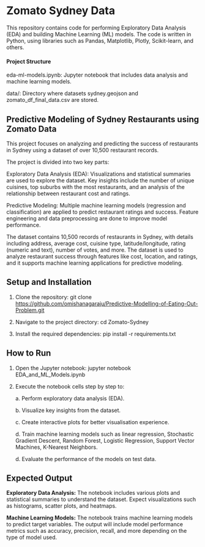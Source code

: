 # Zomato Sydney Data

This repository contains code for performing Exploratory Data Analysis (EDA) and building Machine Learning (ML) models. The code is written in Python, using libraries such as Pandas, Matplotlib, Plotly, Scikit-learn, and others.

#### Project Structure
eda-ml-models.ipynb: Jupyter notebook that includes data analysis and machine learning models.

data/: Directory where datasets sydney.geojson and zomato_df_final_data.csv are stored.

## Predictive Modeling of Sydney Restaurants using Zomato Data

This project focuses on analyzing and predicting the success of restaurants in Sydney using a dataset of over 10,500 restaurant records. 

The project is divided into two key parts:

Exploratory Data Analysis (EDA): Visualizations and statistical summaries are used to explore the dataset. Key insights include the number of unique cuisines, top suburbs with the most restaurants, and an analysis of the relationship between restaurant cost and ratings.

Predictive Modeling: Multiple machine learning models (regression and classification) are applied to predict restaurant ratings and success. Feature engineering and data preprocessing are done to improve model performance.

The dataset contains 10,500 records of restaurants in Sydney, with details including address, average cost, cuisine type, latitude/longitude, rating (numeric and text), number of votes, and more. The dataset is used to analyze restaurant success through features like cost, location, and ratings, and it supports machine learning applications for predictive modeling.

## Setup and Installation
1. Clone the repository:
git clone https://github.com/omishanagaraju/Predictive-Modelling-of-Eating-Out-Problem.git
2. Navigate to the project directory:
cd Zomato-Sydney

3. Install the required dependencies:
pip install -r requirements.txt

## How to Run
1. Open the Jupyter notebook:
jupyter notebook EDA_and_ML_Models.ipynb

2. Execute the notebook cells step by step to:
   
   a. Perform exploratory data analysis (EDA).

   b. Visualize key insights from the dataset.
   
   c. Create interactive plots for better visualisation experience.

   d. Train machine learning models such as linear regression, Stochastic Gradient Descent, Random Forest, Logistic Regression, Support Vector Machines, K-Nearest Neighbors.

   d. Evaluate the performance of the models on test data.

## Expected Output
**Exploratory Data Analysis:** The notebook includes various plots and statistical summaries to understand the dataset. Expect visualizations such as histograms, scatter plots, and heatmaps.

**Machine Learning Models:** The notebook trains machine learning models to predict target variables. The output will include model performance metrics such as accuracy, precision, recall, and more depending on the type of model used.

